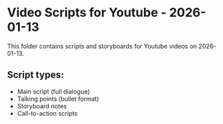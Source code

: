 # Video Scripts for Youtube - 2026-01-13

This folder contains scripts and storyboards for Youtube videos on 2026-01-13.

## Script types:
- Main script (full dialogue)
- Talking points (bullet format)
- Storyboard notes
- Call-to-action scripts
